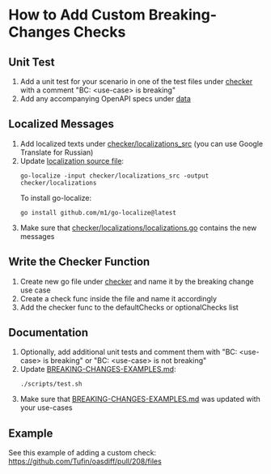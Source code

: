 # How to Add Custom Breaking-Changes Checks

## Unit Test
1. Add a unit test for your scenario in one of the test files under [checker](../checker) with a comment "BC: \<use-case\> is breaking"
2. Add any accompanying OpenAPI specs under [data](../data)

## Localized Messages
1. Add localized texts under [checker/localizations_src](../checker/localizations_src) (you can use Google Translate for Russian)
2. Update [localization source file](../checker/localizations/localizations.go):
    ```
    go-localize -input checker/localizations_src -output checker/localizations
    ```   
    To install go-localize:
    ```
    go install github.com/m1/go-localize@latest
    ```
3. Make sure that [checker/localizations/localizations.go](../checker/localizations/localizations.go) contains the new messages

## Write the Checker Function
1. Create new go file under [checker](../checker) and name it by the breaking change use case
2. Create a check func inside the file and name it accordingly
3. Add the checker func to the defaultChecks or optionalChecks list

## Documentation
1. Optionally, add additional unit tests and comment them with "BC: \<use-case\> is breaking" or "BC: \<use-case\> is not breaking"
2. Update [BREAKING-CHANGES-EXAMPLES.md](BREAKING-CHANGES-EXAMPLES.md):
    ```
    ./scripts/test.sh
    ```
3. Make sure that [BREAKING-CHANGES-EXAMPLES.md](BREAKING-CHANGES-EXAMPLES.md) was updated with your use-cases

## Example
See this example of adding a custom check: https://github.com/Tufin/oasdiff/pull/208/files

